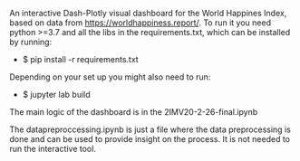 An interactive Dash-Plotly visual dashboard for the World Happines Index, based on data from https://worldhappiness.report/. To run it you need python >=3.7 and all the libs in the requirements.txt, which can be installed by running:
- $ pip install -r requirements.txt

Depending on your set up you might also need to run:

- $ jupyter lab build

The main logic of the dashboard is in the 2IMV20-2-26-final.ipynb


The datapreproccessing.ipynb is just a file where the data preprocessing is done and can be used to provide insight on the process. It is not needed to run the interactive  tool.
